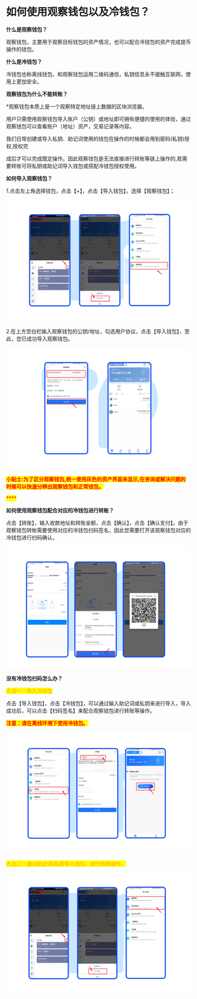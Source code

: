 # 如何使用观察钱包以及冷钱包？

**什么是观察钱包？**

观察钱包，主要用于观察目标钱包的资产情况，也可以配合冷钱包的资产完成提币操作的钱包。

&#x20;

**什么是冷钱包？**

冷钱包也称离线钱包，和观察钱包运用二维码通信，私钥信息永不接触互联网，使用上更加安全。

&#x20;

**观察钱包为什么不能转账？**

\*观察钱包本质上是一个观察特定地址链上数据的区块浏览器。

用户只需使用观察钱包导入账户（公钥）或地址即可拥有便捷的使用的体验，通过观察钱包可以查看账户（地址）资产，交易记录等内容。

&#x20;

我们日常创建或导入私钥、助记词使用的钱包在操作的时候都会用到密码(私钥)授权,授权完

成后才可以完成既定操作。因此观察钱包是无法直接进行转账等链上操作的,若需要转账可将私钥或助记词导入钱包或搭配冷钱包授权使用。

&#x20;

**如何导入观察钱包？**

1.点击左上角选择钱包，点击【+】，点击【导入钱包】，选择【观察钱包】；

![](<../.gitbook/assets/Group 18879.png>)

2.在上方空白栏输入观察钱包的公钥/地址，勾选用户协议，点击【导入钱包】，至此，您已成功导入观察钱包。

![](<../.gitbook/assets/Group 18880.png>)

<mark style="color:red;">**小贴士:为了区分观察钱包,统一使用灰色的资产界面来显示,在咨询或解决问题的时候可以快速分辨出观察钱包和正常钱包。**</mark>

<mark style="color:red;">****</mark>

**如何使用观察钱包配合对应的冷钱包进行转账？**

点击【转账】，输入收款地址和转账金额，点击【确认】，点击【确认支付】。由于观察钱包转帐需要使用对应的冷钱包扫码签名，因此您需要打开该观察钱包对应的冷钱包进行扫码确认。

![](<../.gitbook/assets/Group 18875 (2).png>)

**没有冷钱包扫码怎么办？**

<mark style="color:orange;">方法一：导入冷钱包</mark>

点击【导入钱包】，点击【冷钱包】，可以通过输入助记词或私钥来进行导入，导入成功后，可以点击【扫码签名】来配合观察钱包进行转账等操作。

<mark style="color:red;">**注意：请在离线环境下使用冷钱包。**</mark>

![](<../.gitbook/assets/Group 18882 (1).png>)

<mark style="color:orange;">方法二：通过助记词/私钥导入钱包，进行转账操作。</mark>

![](<../.gitbook/assets/Group 18881.png>)

